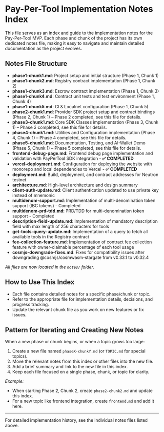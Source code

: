 # Pay-Per-Tool Implementation Notes Index

This file serves as an index and guide to the implementation notes for the Pay-Per-Tool MVP. Each phase and chunk of the project has its own dedicated notes file, making it easy to navigate and maintain detailed documentation as the project evolves.

## Notes File Structure

- **phase1-chunk1.md**: Project setup and initial structure (Phase 1, Chunk 1)
- **phase1-chunk2.md**: Registry contract implementation (Phase 1, Chunk 2)
- **phase1-chunk3.md**: Escrow contract implementation (Phase 1, Chunk 3)
- **phase1-chunk4.md**: Contract unit tests and test environment (Phase 1, Chunk 4)
- **phase1-chunk5.md**: CI & Localnet configuration (Phase 1, Chunk 5)
- **phase2-chunk1.md**: Provider SDK project setup and contract bindings (Phase 2, Chunk 1) – Phase 2 completed, see this file for details.
- **phase3-chunk1.md**: Core SDK Classes implementation (Phase 3, Chunk 1) – Phase 3 completed, see this file for details.
- **phase4-chunk1.md**: Utilities and Configuration implementation (Phase 4, Chunk 1) – Phase 4 completed, see this file for details.
- **phase5-chunk1.md**: Documentation, Testing, and AI-Wallet Demo (Phase 5, Chunk 1) – Phase 5 completed, see this file for details.
- **frontend-debug-page.md**: Frontend debug page implementation and validation with PayPerTool SDK integration - **✅ COMPLETED**
- **vercel-deployment.md**: Configuration for deploying the website with monorepo and local dependencies to Vercel - **✅ COMPLETED**
- **deployment.md**: Build, deployment, and contract addresses for Neutron testnet
- **architecture.md**: High-level architecture and design summary
- **client-auth-update.md**: Client authentication updated to use private key instead of mnemonic
- **multidenom-support.md**: Implementation of multi-denomination token support (IBC tokens) - Completed
- **multidenom-prd-tdd.md**: PRD/TDD for multi-denomination token support - Completed
- **description-field-update.md**: Implementation of mandatory description field with max length of 256 characters for tools
- **get-tools-query-update.md**: Implementation of a query to fetch all available tools in the Registry contract
- **fee-collection-feature.md**: Implementation of contract fee collection feature with owner-claimable percentage of each tool usage
- **cosmjs-downgrade-fixes.md**: Fixes for compatibility issues after downgrading @cosmjs/cosmwasm-stargate from v0.33.1 to v0.32.4

_All files are now located in the `notes/` folder._

## How to Use This Index
- Each file contains detailed notes for a specific phase/chunk or topic.
- Refer to the appropriate file for implementation details, decisions, and progress tracking.
- Update the relevant chunk file as you work on new features or fix issues.

## Pattern for Iterating and Creating New Notes

When a new phase or chunk begins, or when a topic grows too large:
1. Create a new file named `phaseX-chunkY.md` (or `TOPIC.md` for special topics).
2. Move the relevant notes from this index or other files into the new file.
3. Add a brief summary and link to the new file in this index.
4. Keep each file focused on a single phase, chunk, or topic for clarity.

_Example:_
- When starting Phase 2, Chunk 2, create `phase2-chunk2.md` and update this index.
- For a new topic like frontend integration, create `frontend.md` and add it here.

---

For detailed implementation history, see the individual notes files listed above.

